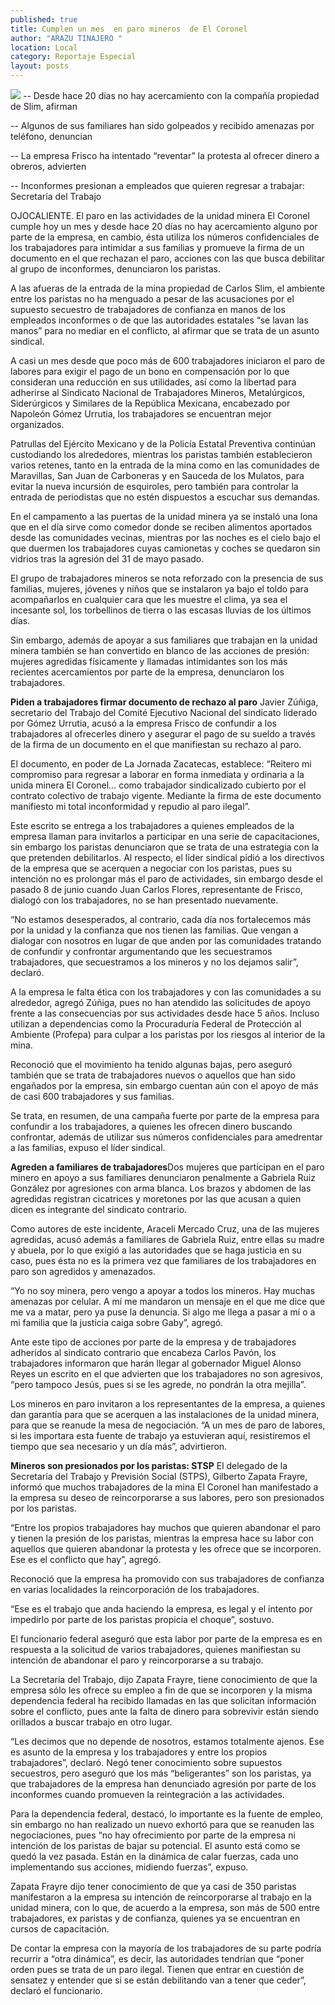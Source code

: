 ```yaml
---
published: true
title: Cumplen un mes  en paro mineros  de El Coronel
author: "ARAZU TINAJERO "
location: Local
category: Reportaje Especial
layout: posts
---
```


![](http://i.imgur.com/ZdDewLWm.jpg)
-- Desde hace 20 días no hay acercamiento con la compañía propiedad de Slim, afirman 

-- Algunos de sus familiares han sido golpeados y recibido amenazas por teléfono, denuncian

-- La empresa Frisco ha intentado “reventar” la protesta al ofrecer dinero a obreros, advierten

-- Inconformes presionan a empleados que quieren regresar a trabajar: Secretaría del Trabajo


OJOCALIENTE. El paro en las actividades de la unidad minera El Coronel cumple hoy un mes y desde hace 20 días no hay acercamiento alguno por parte de la empresa, en cambio, ésta utiliza los números confidenciales de los trabajadores para intimidar a sus familias y promueve la firma de un documento en el que rechazan el paro, acciones con las que busca debilitar al grupo de inconformes, denunciaron los paristas.

A las afueras de la entrada de la mina propiedad de Carlos Slim, el ambiente entre los paristas no ha menguado a pesar de las acusaciones por el supuesto secuestro de trabajadores de confianza en manos de los empleados inconformes o de que las autoridades estatales “se lavan las manos” para no mediar en el conflicto, al afirmar que se trata de un asunto sindical.

A casi un mes desde que poco más de 600 trabajadores iniciaron el paro de labores para exigir el pago de un bono en compensación por lo que consideran una reducción en sus utilidades, así como la libertad para adherirse al Sindicato Nacional de Trabajadores Mineros, Metalúrgicos, Siderúrgicos y Similares de la República Mexicana, encabezado por Napoleón Gómez Urrutia, los trabajadores se encuentran mejor organizados.

Patrullas del Ejército Mexicano y de la Policía Estatal Preventiva continúan custodiando los alrededores, mientras los paristas también establecieron varios retenes, tanto en la entrada de la mina como en las comunidades de Maravillas, San Juan de Carboneras y en Sauceda de los Mulatos, para evitar la nueva incursión de esquiroles, pero también para controlar la entrada de periodistas que no estén dispuestos a escuchar sus demandas.

En el campamento a las puertas de la unidad minera ya se instaló una lona que en el día sirve como comedor donde se reciben alimentos aportados desde las comunidades vecinas, mientras por las noches es el cielo bajo el que duermen los trabajadores cuyas camionetas y coches se quedaron sin vidrios tras la agresión del 31 de mayo pasado.

El grupo de trabajadores mineros se nota reforzado con la presencia de sus familias, mujeres, jóvenes y niños que se instalaron ya bajo el toldo para acompañarlos en cualquier cara que les muestre el clima, ya sea el incesante sol, los torbellinos de tierra o las escasas lluvias de los últimos días.

Sin embargo, además de apoyar a sus familiares que trabajan en la unidad minera también se han convertido en blanco de las acciones de presión: mujeres agredidas físicamente y llamadas intimidantes son los más recientes acercamientos por parte de la empresa, denunciaron los trabajadores.

**Piden a trabajadores firmar 
documento de rechazo al paro**
Javier Zúñiga, secretario del Trabajo del Comité Ejecutivo Nacional del sindicato liderado por Gómez Urrutia, acusó a la empresa Frisco de confundir a los trabajadores al ofrecerles dinero y asegurar el pago de su sueldo a través de la firma de un documento en el que manifiestan su rechazo al paro.

El documento, en poder de La Jornada Zacatecas, establece: “Reitero mi compromiso para regresar a laborar en forma inmediata y ordinaria a la unida minera El Coronel… como trabajador sindicalizado cubierto por el contrato colectivo de trabajo vigente. Mediante la firma de este documento manifiesto mi total inconformidad y repudio al paro ilegal”.

Este escrito se entrega a los trabajadores a quienes empleados de la empresa llaman para invitarlos a participar en una serie de capacitaciones, sin embargo los paristas denunciaron que se trata de una estrategia con la que pretenden debilitarlos.
Al respecto, el líder sindical pidió a los directivos de la empresa que se acerquen a negociar con los paristas, pues su intención no es prolongar más el paro de actividades, sin embargo desde el pasado 8 de junio cuando Juan Carlos Flores, representante de Frisco, dialogó con los trabajadores, no se han presentado nuevamente.

“No estamos desesperados, al contrario, cada día nos fortalecemos más por la unidad y la confianza que nos tienen las familias. Que vengan a dialogar con nosotros en lugar de que anden por las comunidades tratando de confundir y confrontar argumentando que les secuestramos trabajadores, que secuestramos a los mineros y no los dejamos salir”, declaró.

A la empresa le falta ética con los trabajadores y con las comunidades a su alrededor, agregó Zúñiga, pues no han atendido las solicitudes de apoyo frente a las consecuencias por sus actividades desde hace 5 años. Incluso utilizan a dependencias como la Procuraduría Federal de Protección al Ambiente (Profepa) para culpar a los paristas por los riesgos al interior de la mina.

Reconoció que el movimiento ha tenido algunas bajas, pero aseguró también que se trata de trabajadores nuevos o aquellos que han sido engañados por la empresa, sin embargo cuentan aún con el apoyo de más de casi 600 trabajadores y sus familias.

Se trata, en resumen, de una campaña fuerte por parte de la empresa para confundir a los trabajadores, a quienes les ofrecen dinero buscando confrontar, además de utilizar sus números confidenciales para amedrentar a las familias, expuso el líder sindical.

**Agreden a familiares de trabajadores**Dos mujeres que participan en el paro minero en apoyo a sus familiares denunciaron penalmente a Gabriela Ruiz González por agresiones con arma blanca. Los brazos y abdomen de las agredidas registran cicatrices y moretones por las que acusan a quien dicen es integrante del sindicato contrario.

Como autores de este incidente, Araceli Mercado Cruz, una de las mujeres agredidas, acusó además a familiares de Gabriela Ruiz, entre ellas su madre y abuela, por lo que exigió a las autoridades que se haga justicia en su caso, pues ésta no es la primera vez que familiares de los trabajadores en paro son agredidos y amenazados.

“Yo no soy minera, pero vengo a apoyar a todos los mineros. Hay muchas amenazas por celular. A mí me mandaron un mensaje en el que me dice que me va a matar, pero ya puse la denuncia. Si algo me llega a pasar a mí o a mi familia que la justicia caiga sobre Gaby”, agregó.

Ante este tipo de acciones por parte de la empresa y de trabajadores adheridos al sindicato contrario que encabeza Carlos Pavón, los trabajadores informaron que harán llegar al gobernador Miguel Alonso Reyes un escrito en el que advierten que los trabajadores no son agresivos, “pero tampoco Jesús, pues si se les agrede, no pondrán la otra mejilla”.

Los mineros en paro invitaron a los representantes de la empresa, a quienes dan garantía para que se acerquen a las instalaciones de la unidad minera, para que se reanude la mesa de negociación. “A un mes de paro de labores, si les importara esta fuente de trabajo ya estuvieran aquí, resistiremos el tiempo que sea necesario y un día más”, advirtieron.

**Mineros son presionados 
por los paristas: STSP**
El delegado de la Secretaría del Trabajo y Previsión Social (STPS), Gilberto Zapata Frayre, informó que muchos trabajadores de la mina El Coronel han manifestado a la empresa su deseo de reincorporarse a sus labores, pero son presionados por los paristas.

“Entre los propios trabajadores hay muchos que quieren abandonar el paro y tienen la presión de los paristas, mientras la empresa hace su labor con aquellos que quieren abandonar la protesta y les ofrece que se incorporen. Ese es el conflicto que hay”, agregó.

Reconoció que la empresa ha promovido con sus trabajadores de confianza en varias localidades la reincorporación de los trabajadores. 

“Ese es el trabajo que anda haciendo la empresa, es legal y el intento por impedirlo por parte de los paristas propicia el choque”, sostuvo.

El funcionario federal aseguró que esta labor por parte de la empresa es en respuesta a la solicitud de varios trabajadores, quienes manifiestan su intención de abandonar el paro y reincorporarse a su trabajo.

La Secretaría del Trabajo, dijo Zapata Frayre, tiene conocimiento de que la empresa sólo les ofrece su empleo a fin de que se incorporen y la misma dependencia federal ha recibido llamadas en las que solicitan información sobre el conflicto, pues ante la falta de dinero para sobrevivir están siendo orillados a buscar trabajo en otro lugar.

“Les decimos que no depende de nosotros, estamos totalmente ajenos. Ese es asunto de la empresa y los trabajadores y entre los propios trabajadores”, declaró.
Negó tener conocimiento sobre supuestos secuestros, pero aseguró que los más “beligerantes” son los paristas, ya que trabajadores de la empresa han denunciado agresión por parte de los inconformes cuando promueven la reintegración a las actividades.

Para la dependencia federal, destacó, lo importante es la fuente de empleo, sin embargo no han realizado un nuevo exhortó para que se reanuden las negociaciones, pues “no hay ofrecimiento por parte de la empresa ni intención de los paristas de bajar su potencial. El asunto está como se quedó la vez pasada. Están en la dinámica de calar fuerzas, cada uno implementando sus acciones, midiendo 
fuerzas”, expuso.

Zapata Frayre dijo tener conocimiento de que ya casi de 350 paristas manifestaron a la empresa su intención de reincorporarse al trabajo en la unidad minera, con lo que, de acuerdo a la empresa, son más de 500 entre trabajadores, ex paristas y de confianza, quienes ya se encuentran en cursos de capacitación.

De contar la empresa con la mayoría de los trabajadores de su parte podría recurrir a “otra dinámica”, es decir, las autoridades tendrían que “poner orden pues se trata de un paro ilegal. Tienen que entrar en cuestión de sensatez y entender que si se están debilitando van a tener que ceder”, declaró el funcionario.
